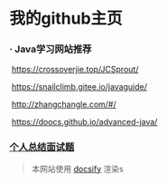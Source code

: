 # 我的github主页

### · Java学习网站推荐

​				https://crossoverjie.top/JCSprout/

​				https://snailclimb.gitee.io/javaguide/

​				http://zhangchangle.com/#/

​				https://doocs.github.io/advanced-java/


### 	[个人总结面试题](it/interview-with-answer.md)

> 本网站使用 [docsify](https://docsify.js.org/#/zh-cn) 渲染s
